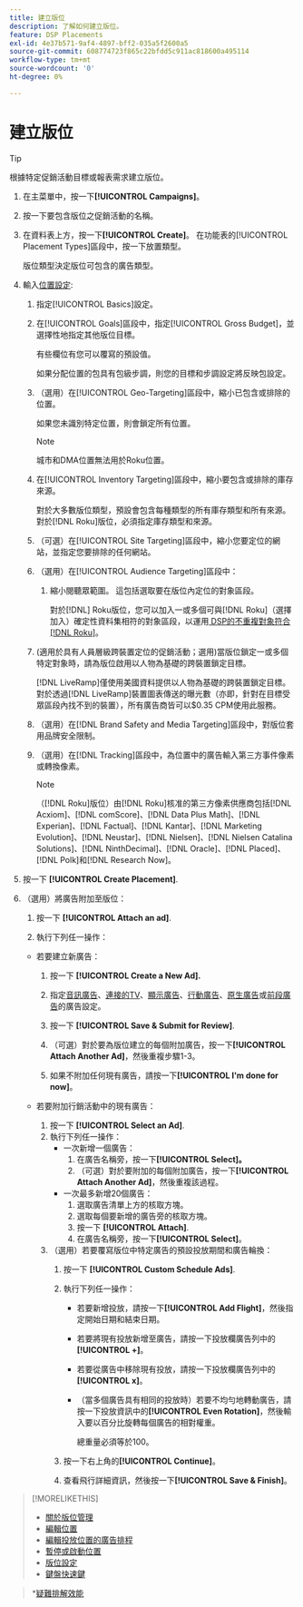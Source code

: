 ```yaml
---
title: 建立版位
description: 了解如何建立版位。
feature: DSP Placements
exl-id: 4e37b571-9af4-4897-bff2-035a5f2600a5
source-git-commit: 608774723f865c22bfdd5c911ac818600a495114
workflow-type: tm+mt
source-wordcount: '0'
ht-degree: 0%

---
```


# 建立版位

>[!TIP]
>
>根據特定促銷活動目標或報表需求建立版位。

1. 在主菜單中，按一下&#x200B;**[!UICONTROL Campaigns]**。

1. 按一下要包含版位之促銷活動的名稱。

1. 在資料表上方，按一下&#x200B;**[!UICONTROL Create]**。 在功能表的[!UICONTROL Placement Types]區段中，按一下放置類型。

   版位類型決定版位可包含的廣告類型。

1. 輸入[位置設定](placement-settings.md):

   1. 指定[!UICONTROL Basics]設定。

   1. 在[!UICONTROL Goals]區段中，指定[!UICONTROL Gross Budget]，並選擇性地指定其他版位目標。

      有些欄位有您可以覆寫的預設值。

      如果分配位置的包具有包級步調，則您的目標和步調設定將反映包設定。

   1. （選用）在[!UICONTROL Geo-Targeting]區段中，縮小已包含或排除的位置。

      如果您未識別特定位置，則會鎖定所有位置。

      >[!NOTE]
      >
      >城市和DMA位置無法用於Roku位置。

   1. 在[!UICONTROL Inventory Targeting]區段中，縮小要包含或排除的庫存來源。

      對於大多數版位類型，預設會包含每種類型的所有庫存類型和所有來源。 對於[!DNL Roku]版位，必須指定庫存類型和來源。

   1. （可選）在[!UICONTROL Site Targeting]區段中，縮小您要定位的網站，並指定您要排除的任何網站。

   1. （選用）在[!UICONTROL Audience Targeting]區段中：

      1. 縮小閱聽眾範圍。 這包括選取要在版位內定位的對象區段。

         對於[!DNL] Roku版位，您可以加入一或多個可與[!DNL Roku]（選擇加入）確定性資料集相符的對象區段，以運用[ DSP的不重複對象符合 [!DNL Roku]](/help/dsp/inventory/roku-inventory.md)。
   1. (適用於具有人員層級跨裝置定位的促銷活動；選用)當版位鎖定一或多個特定對象時，請為版位啟用以人物為基礎的跨裝置鎖定目標。

      [!DNL LiveRamp]僅使用美國資料提供以人物為基礎的跨裝置鎖定目標。 對於透過[!DNL LiveRamp]裝置圖表傳送的曝光數（亦即，針對在目標受眾區段內找不到的裝置），所有廣告商皆可以$0.35 CPM使用此服務。

   1. （選用）在[!DNL Brand Safety and Media Targeting]區段中，對版位套用品牌安全限制。

   1. （選用）在[!DNL Tracking]區段中，為位置中的廣告輸入第三方事件像素或轉換像素。

      >[!NOTE]
      >
      >（[!DNL Roku]版位）由[!DNL Roku]核准的第三方像素供應商包括[!DNL Acxiom]、[!DNL comScore]、[!DNL Data Plus Math]、[!DNL Experian]、[!DNL Factual]、[!DNL Kantar]、[!DNL Marketing Evolution]、[!DNL Neustar]、[!DNL Nielsen]、[!DNL Nielsen Catalina Solutions]、[!DNL NinthDecimal]、[!DNL Oracle]、[!DNL Placed]、[!DNL Polk]和[!DNL Research Now]。


1. 按一下 **[!UICONTROL Create Placement]**.

1. （選用）將廣告附加至版位：

   1. 按一下 **[!UICONTROL Attach an ad]**.

   1. 執行下列任一操作：
   * 若要建立新廣告：

      1. 按一下 **[!UICONTROL Create a New Ad].**

      1. 指定[音訊廣告](/help/dsp/campaign-management/ads/ad-settings-audio.md)、[連接的TV](/help/dsp/campaign-management/ads/ad-settings-connected-tv.md)、[顯示廣告](/help/dsp/campaign-management/ads/ad-settings-display.md)、[行動廣告](/help/dsp/campaign-management/ads/ad-settings-mobile.md)、[原生廣告](/help/dsp/campaign-management/ads/ad-settings-native.md)或[前段廣告](/help/dsp/campaign-management/ads/ad-settings-pre-roll.md)的廣告設定。

      1. 按一下 **[!UICONTROL Save & Submit for Review]**.

      1. （可選）對於要為版位建立的每個附加廣告，按一下&#x200B;**[!UICONTROL Attach Another Ad]**，然後重複步驟1-3。

      1. 如果不附加任何現有廣告，請按一下&#x200B;**[!UICONTROL I'm done for now]**。
   * 若要附加行銷活動中的現有廣告：

      1. 按一下 **[!UICONTROL Select an Ad]**.
      1. 執行下列任一操作：
         * 一次新增一個廣告：
            1. 在廣告名稱旁，按一下&#x200B;**[!UICONTROL Select]。**
            1. （可選）對於要附加的每個附加廣告，按一下&#x200B;**[!UICONTROL Attach Another Ad]**，然後重複該過程。
         * 一次最多新增20個廣告：
            1. 選取廣告清單上方的核取方塊。
            1. 選取每個要新增的廣告旁的核取方塊。
            1. 按一下 **[!UICONTROL Attach]**.
            1. 在廣告名稱旁，按一下&#x200B;**[!UICONTROL Select]**。
      1. （選用）若要覆寫版位中特定廣告的預設投放期間和廣告輪換：
         1. 按一下 **[!UICONTROL Custom Schedule Ads]**.

         1. 執行下列任一操作：

            * 若要新增投放，請按一下&#x200B;**[!UICONTROL Add Flight]**，然後指定開始日期和結束日期。

            * 若要將現有投放新增至廣告，請按一下投放欄廣告列中的&#x200B;**[!UICONTROL +]**。

            * 若要從廣告中移除現有投放，請按一下投放欄廣告列中的&#x200B;**[!UICONTROL x]**。

            * （當多個廣告具有相同的投放時）若要不均勻地轉動廣告，請按一下投放資訊中的&#x200B;**[!UICONTROL Even Rotation]**，然後輸入要以百分比旋轉每個廣告的相對權重。

               總重量必須等於100。
         1. 按一下右上角的&#x200B;**[!UICONTROL Continue]**。

         1. 查看飛行詳細資訊，然後按一下&#x200B;**[!UICONTROL Save & Finish]**。




>[!MORELIKETHIS]
>
>* [關於版位管理](placement-about.md)
>* [編輯位置](placement-edit.md)
>* [編輯投放位置的廣告排程](placement-edit-ad-schedule.md)
>* [暫停或啟動位置](placement-pause-activate.md)
>* [版位設定](placement-settings.md)
>* [鍵盤快速鍵](/help/dsp/campaign-management/reports/keyboard-shortcuts.md)

   >*[疑難排解效能](/help/dsp/optimization/troubleshooting-performance.md)

